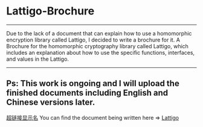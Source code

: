 # Lattigo-Brochure
---
Due to the lack of a document that can explain how to use a homomorphic encryption library called Lattigo, I decided to write a brochure for it.
A Brochure for the homomorphic cryptography library called Lattigo, which includes an explanation about how to use the specific functions, interfaces, and values in the Lattigo.

---
Ps: This work is ongoing and I will upload the finished documents including English and Chinese versions later.
---
<a href="" title="超链接title">超链接显示名</a>
You can find the document being written here => <a href="https://stingy-puppy-fdf.notion.site/Lattigo-e7854ce1b2444defa65519605b0413fe?pvs=4">Lattigo</a>

